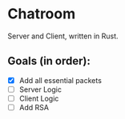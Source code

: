 # Chatroom
Server and Client, written in Rust.

## Goals (in order):
- [x] Add all essential packets
- [ ] Server Logic
- [ ] Client Logic
- [ ] Add RSA
